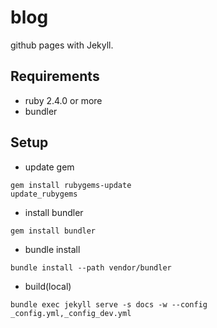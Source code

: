 # blog
github pages with Jekyll.

## Requirements
* ruby 2.4.0 or more
* bundler

## Setup

* update gem
```
gem install rubygems-update
update_rubygems
```

* install bundler
```
gem install bundler
```

* bundle install
```
bundle install --path vendor/bundler
```

* build(local)
```
bundle exec jekyll serve -s docs -w --config _config.yml,_config_dev.yml
```
